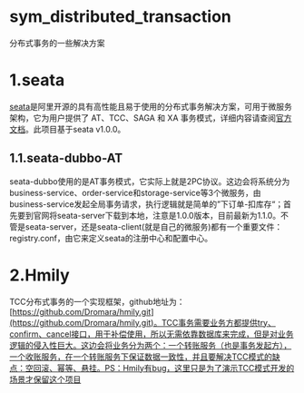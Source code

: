 # sym_distributed_transaction
分布式事务的一些解决方案

# 1.seata

[seata](https://seata.io/zh-cn/docs/user/quickstart.html)是阿里开源的具有高性能且易于使用的分布式事务解决方案，可用于微服务架构，它为用户提供了 AT、TCC、SAGA 和 XA 事务模式，详细内容请查阅[官方文档](https://seata.io/zh-cn/docs/user/quickstart.html)。此项目基于seata v1.0.0。

## 1.1.seata-dubbo-AT

seata-dubbo使用的是AT事务模式，它实际上就是2PC协议。这边会将系统分为business-service、order-service和storage-service等3个微服务，由business-service发起全局事务请求，执行逻辑就是简单的”下订单-扣库存“；首先要到官网将seata-server下载到本地，注意是1.0.0版本，目前最新为1.1.0。不管是seata-server，还是seata-client(就是自己的微服务)都有一个重要文件：registry.conf，由它来定义seata的注册中心和配置中心。

# 2.Hmily

TCC分布式事务的一个实现框架，github地址为：[https://github.com/Dromara/hmily.git](https://github.com/Dromara/hmily.git)。TCC事务需要业务方都提供try、confirm、cancel接口，用于补偿使用，所以无需依靠数据库来完成，但是对业务逻辑的侵入性巨大。这边会将业务分为两个：一个转账服务（也是事务发起方），一个收账服务，在一个转账服务下保证数据一致性，并且要解决TCC模式的缺点：空回滚、幂等、悬挂。PS：Hmily有bug，这里只是为了演示TCC模式开发的场景才保留这个项目